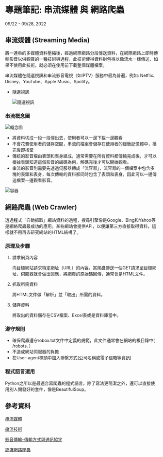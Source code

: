 # 專題筆記: 串流媒體 與 網路爬蟲
09/22 - 09/28, 2022

<!-- -------------------------------------------------- -->
串流媒體 (Streaming Media)
---

將一連串的多媒體資料壓縮後，經過網際網路分段傳送資料，在網際網路上即時傳輸影音以供觀賞的一種技術與過程，此技術使得資料封包得以像流水一樣傳送，如果不使用此技術，就必須在使用前下載整個媒體檔案。

串流媒體在隨選視訊和串流影音電視（如IPTV）服務中最為普遍，例如: Netflix、Disney、YouTube、Apple Music、Spotify。

- 隨選視訊

    ![隨選視訊](https://i.imgur.com/FkpD1y6.png)

<!--
### 傳輸方式

- HTTP/TCP

    HTTP協定讓串流媒體得以穿過防火牆的阻隔，且將串流媒體放在WWW上可以讓使用者方便的取得這些內容，然其缺點在於TCP通訊協定將會導致傳輸速度的減緩，進而增加串流媒體所需要的頻寬，且串流資料必須事先放置於網頁上而無法達到真正即時的效果。

- RTP/UDP

    優點在於UDP 可以提供較好的傳輸效率，且可以達到真正即時的效果並提供群播等有效率的傳輸方式，但有防火牆的問題則需要在防火牆兩端加裝translator的設備以便穿過防火牆。

### 傳輸協定

分三種類:

- 網頁伺服器 (Web server)，將多媒體資料送到使用者的播放器播放
- 獨立的串流伺服器 (streaming server)，將多媒體資料送到使用者的播放器上播放。
- Clientless Streaming，播放器不是內建在用戶端，而是在串流過程中才送到使用者手上。
-->

### 串流概念圖

![概念圖](https://i.imgur.com/11j1CWC.png)

- 將資料切成一段一段傳出去，使用者可以一邊下載一邊觀看
- 不會花費使用者的儲存空間，串流的檔案會儲存在使用者的緩衝記憶體中，播完後即捨棄
- 傳統的影音檔由表頭和表身組成，通常需要在所有資料都傳輸完成後，才可以根據表頭知道這個影音的編碼為何，解碼完後才可以開始觀看。
- 串流的影音則需要先透過伺服器轉成「流容器」，流容器的一個檔案中包含多塊的表頭和表身，每次傳輸的資料都同時包含了表頭和表身，因此可以一邊傳送檔案一邊觀看影音。

![容器](https://i.imgur.com/gkv8ORm.png)

<!-- -------------------------------------------------- -->
網路爬蟲 (Web Crawler)
---

透過程式「自動抓取」網站資料的過程，搜尋引擎像是Google、Bing和Yahoo等是網絡爬蟲最成功的應用。某些網站會提供API，以便讓第三方直接取得資料，這樣就不用再去研究網站的HTML結構了。

### 原理及步驟

1. 請求網頁內容

    向目標網站請求特定網址（URL）的內容。當爬蟲傳送一個GET請求至目標網址，伺服器就會做出回應，將網頁的原始碼回傳，通常會是HTML文件。

2. 抓取所需資料

    將HTML文件做「解析」並「取出」所需的資料。

3. 儲存資料

    將取出的資料儲存在CSV檔案、Excel表或是資料庫當中。

### 遵守規則

- 確保爬蟲遵守robox.txt文件中定義的規範，此文件通常會在網站的根目錄中( /robots. )
- 不造成網站伺服器的負擔
- 在User-agent標頭中加入聯繫方式(公司名稱或電子信箱等資訊)

### 程式語言選用

Python之所以是最適合寫爬蟲的程式語言，除了寫法更簡潔之外，還可以直接使用別人開發好的套件，像是BeautifulSoup。

<!-- -------------------------------------------------- -->
參考資料
---

[串流媒體](https://zh.wikipedia.org/zh-tw/%E6%B5%81%E5%AA%92%E4%BD%93)

[串流技術](https://johnpam11.pixnet.net/blog/post/118644993-%E4%B8%8A%E7%B6%B2%E7%9C%8Byoutube%E5%BD%B1%E7%89%87%E5%B1%AC%E6%96%BC%E7%B6%B2%E8%B7%AF%E4%B8%B2%E6%B5%81%E5%BD%B1%E9%9F%B3%E6%98%AF%E4%BB%80%E9%BA%BC%EF%BC%9Fyo)

[影音傳輸-傳輸方式與通訊協定](https://pjchender.dev/webdev/webrtc-protocol/)

[認識網路爬蟲](https://www.webscrapingpro.tw/what-is-web-scraping/)

<!-- -------------------------------------------------- -->